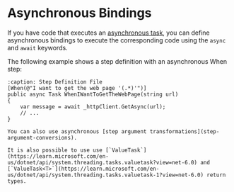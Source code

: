 # Asynchronous Bindings

If you have code that executes an [asynchronous task](https://docs.microsoft.com/en-us/dotnet/csharp/programming-guide/concepts/async/index), you can define asynchronous bindings to execute the corresponding code using the `async` and `await` keywords.

The following example shows a step definition with an asynchronous When step:

```{code-block} csharp
:caption: Step Definition File
[When(@"I want to get the web page '(.*)'")]
public async Task WhenIWantToGetTheWebPage(string url)
{
    var message = await _httpClient.GetAsync(url);
    // ...
}
```

```{hint}
You can also use asynchronous [step argument transformations](step-argument-conversions).
```

```{hint}
It is also possible to use use [`ValueTask`](https://learn.microsoft.com/en-us/dotnet/api/system.threading.tasks.valuetask?view=net-6.0) and [`ValueTask<T>`](https://learn.microsoft.com/en-us/dotnet/api/system.threading.tasks.valuetask-1?view=net-6.0) return types.
```
